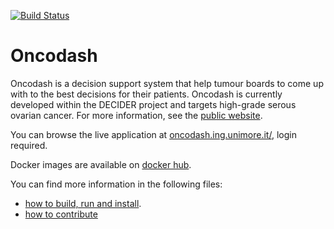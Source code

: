 <a  href="https://oncodash.github.io/oncodash/"><img  src="https://github.com/oncodash/oncodash/actions/workflows/build-docs.yml/badge.svg"  alt="Build Status"/></a></td>

# Oncodash

Oncodash is a decision support system that help tumour boards to come up with to the best decisions for their patients.
Oncodash is currently developed within the DECIDER project and targets high-grade serous ovarian cancer.
For more information, see the [public website](https://oncodash.github.io/oncodash/).

You can browse the live application at [oncodash.ing.unimore.it/](https://oncodash.ing.unimore.it/), login required.

Docker images are available on [docker hub](https://hub.docker.com/r/oncodash/nodeserver).

You can find more information in the following files:

- [how to build, run and install](https://github.com/oncodash/oncodash/blob/main/INSTALL.md).
- [how to contribute](https://github.com/oncodash/oncodash/blob/main/CONTRIBUTING.md)
